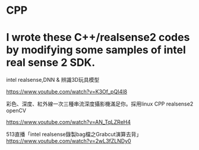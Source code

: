 # CPP
# I wrote these C++/realsense2 codes by modifying some samples of intel real sense 2 SDK.

intel realsense,DNN & 辨識3D玩具模型

https://www.youtube.com/watch?v=K3Of_pQI4I8


彩色、深度、紅外線一次三種串流深度攝影機滿足你。採用linux CPP realsense2 openCV

https://www.youtube.com/watch?v=AN_TqLZReH4


513直播「intel realsense錄製bag檔之Grabcut演算去背」
https://www.youtube.com/watch?v=2wL3fZLNDy0
